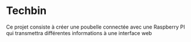 # Techbin
Ce projet consiste à créer une poubelle connectée avec une Raspberry PI qui transmettra différentes informations à une interface web
